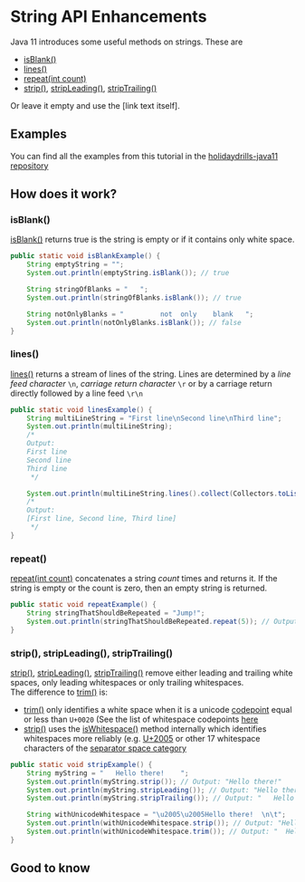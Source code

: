 # String API Enhancements
Java 11 introduces some useful methods on strings. These are
* [isBlank()]
* [lines()]
* [repeat(int count)]
* [strip()], [stripLeading()], [stripTrailing()]


Or leave it empty and use the [link text itself].  



## Examples
You can find all the examples from this tutorial in the [holidaydrills-java11 repository]

## How does it work?
### isBlank()
[isBlank()] returns true is the string is empty or if it contains only white space.
```Java
public static void isBlankExample() {
    String emptyString = "";
    System.out.println(emptyString.isBlank()); // true

    String stringOfBlanks = "   ";
    System.out.println(stringOfBlanks.isBlank()); // true

    String notOnlyBlanks = "         not  only    blank   ";
    System.out.println(notOnlyBlanks.isBlank()); // false
}
```

### lines()
[lines()] returns a stream of lines of the string. Lines are determined by a *line feed character* `\n`, *carriage return character* 
`\r` or by a carriage return directly followed by a line feed `\r\n`  

```Java
public static void linesExample() {
    String multiLineString = "First line\nSecond line\nThird line";
    System.out.println(multiLineString);
    /*
    Output:
    First line
    Second line
    Third line
     */

    System.out.println(multiLineString.lines().collect(Collectors.toList()));
    /*
    Output:
    [First line, Second line, Third line]
     */
}
```

### repeat()
[repeat(int count)] concatenates a string *count* times and returns it. If the string is empty or the count is zero, then 
an empty string is returned.
```java
public static void repeatExample() {
    String stringThatShouldBeRepeated = "Jump!";
    System.out.println(stringThatShouldBeRepeated.repeat(5)); // Output: Jump!Jump!Jump!Jump!Jump!
}
```

### strip(), stripLeading(), stripTrailing()
[strip()], [stripLeading()], [stripTrailing()] remove either leading and trailing white spaces, only leading whitespaces or only 
trailing whitespaces.  
The difference to [trim()] is:
* [trim()] only identifies a white space when it is a unicode [codepoint] equal 
or less than `U+0020` (See the list of whitespace codepoints [here]
* [strip()] uses the [isWhitespace()] method internally which identifies whitespaces more reliably (e.g. [U+2005] or other 
17 whitespace characters of the [separator space category]
```Java
public static void stripExample() {
    String myString = "   Hello there!    ";
    System.out.println(myString.strip()); // Output: "Hello there!"
    System.out.println(myString.stripLeading()); // Output: "Hello there!    "
    System.out.println(myString.stripTrailing()); // Output: "   Hello there!"

    String withUnicodeWhitespace = "\u2005\u2005Hello there!  \n\t";
    System.out.println(withUnicodeWhitespace.strip()); // Output: "Hello there!"
    System.out.println(withUnicodeWhitespace.trim()); // Output: "  Hello there!"
}
```

## Good to know

[holidaydrills-java11 repository]: https://github.com/Holidaydrills/holidaydrills-java11/blob/master/src/main/java/com/holidaydrills/StringApiEnhancements.java
[isBlank()]: https://docs.oracle.com/en/java/javase/11/docs/api/java.base/java/lang/String.html#isBlank()
[lines()]: https://docs.oracle.com/en/java/javase/11/docs/api/java.base/java/lang/String.html#lines()
[repeat(int count)]: https://docs.oracle.com/en/java/javase/11/docs/api/java.base/java/lang/String.html#repeat(int)
[strip()]: https://docs.oracle.com/en/java/javase/11/docs/api/java.base/java/lang/String.html#strip()
[stripLeading()]: https://docs.oracle.com/en/java/javase/11/docs/api/java.base/java/lang/String.html#stripLeading()
[stripTrailing()]: https://docs.oracle.com/en/java/javase/11/docs/api/java.base/java/lang/String.html#stripTrailing()
[trim()]: https://docs.oracle.com/en/java/javase/11/docs/api/java.base/java/lang/String.html#trim()
[codepoint]: https://en.wikipedia.org/wiki/Code_point
[here]: https://en.wikipedia.org/wiki/Whitespace_character
[isWhitespace()]: https://docs.oracle.com/en/java/javase/11/docs/api/java.base/java/lang/Character.html#isWhitespace(int)
[U+2005]: https://www.fileformat.info/info/unicode/char/2005/index.htm
[separator space category]: https://www.fileformat.info/info/unicode/category/Zs/list.htm




